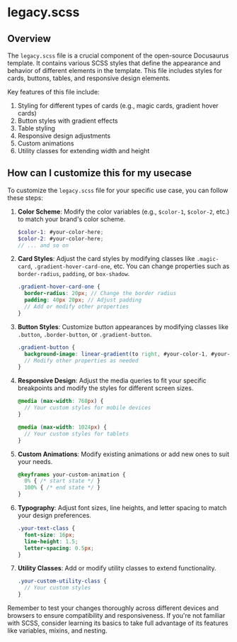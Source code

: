 # legacy.scss

## Overview

The `legacy.scss` file is a crucial component of the open-source Docusaurus template. It contains various SCSS styles that define the appearance and behavior of different elements in the template. This file includes styles for cards, buttons, tables, and responsive design elements.

Key features of this file include:

1. Styling for different types of cards (e.g., magic cards, gradient hover cards)
2. Button styles with gradient effects
3. Table styling
4. Responsive design adjustments
5. Custom animations
6. Utility classes for extending width and height

## How can I customize this for my usecase

To customize the `legacy.scss` file for your specific use case, you can follow these steps:

1. **Color Scheme**: Modify the color variables (e.g., `$color-1`, `$color-2`, etc.) to match your brand's color scheme.

   ```scss
   $color-1: #your-color-here;
   $color-2: #your-color-here;
   // ... and so on
   ```

2. **Card Styles**: Adjust the card styles by modifying classes like `.magic-card`, `.gradient-hover-card-one`, etc. You can change properties such as `border-radius`, `padding`, or `box-shadow`.

   ```scss
   .gradient-hover-card-one {
     border-radius: 20px; // Change the border radius
     padding: 40px 20px; // Adjust padding
     // Add or modify other properties
   }
   ```

3. **Button Styles**: Customize button appearances by modifying classes like `.button`, `.border-button`, or `.gradient-button`.

   ```scss
   .gradient-button {
     background-image: linear-gradient(to right, #your-color-1, #your-color-2);
     // Modify other properties as needed
   }
   ```

4. **Responsive Design**: Adjust the media queries to fit your specific breakpoints and modify the styles for different screen sizes.

   ```scss
   @media (max-width: 768px) {
     // Your custom styles for mobile devices
   }

   @media (max-width: 1024px) {
     // Your custom styles for tablets
   }
   ```

5. **Custom Animations**: Modify existing animations or add new ones to suit your needs.

   ```scss
   @keyframes your-custom-animation {
     0% { /* start state */ }
     100% { /* end state */ }
   }
   ```

6. **Typography**: Adjust font sizes, line heights, and letter spacing to match your design preferences.

   ```scss
   .your-text-class {
     font-size: 16px;
     line-height: 1.5;
     letter-spacing: 0.5px;
   }
   ```

7. **Utility Classes**: Add or modify utility classes to extend functionality.

   ```scss
   .your-custom-utility-class {
     // Your custom styles
   }
   ```

Remember to test your changes thoroughly across different devices and browsers to ensure compatibility and responsiveness. If you're not familiar with SCSS, consider learning its basics to take full advantage of its features like variables, mixins, and nesting.
